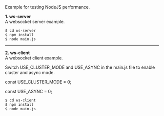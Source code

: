 Example for testing NodeJS performance.<br />

**1. ws-server**<br />
A websocket server example.<br />

```
$ cd ws-server
$ npm install
$ node main.js
```
---

**2. ws-client**<br />
A websocket client example.<br />

Switch USE_CLUSTER_MODE and USE_ASYNC in the main.js file to enable cluster and async mode.<br />

const USE_CLUSTER_MODE = 0;<br />

const USE_ASYNC = 0;<br />

```
$ cd ws-client
$ npm install
$ node main.js
````